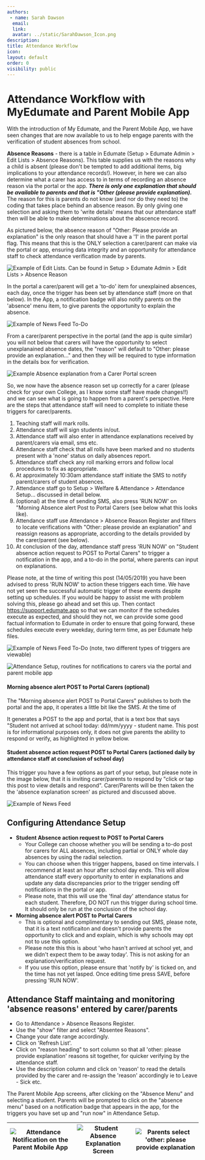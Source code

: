 ```yaml
---
authors:
 - name: Sarah Dawson
  email: 
  link: 
  avatar: ../static/SarahDawson_Icon.png
description: 
title: Attendance Workflow
icon: 
layout: default
order: 0
visibility: public
---
```

# Attendance Workflow with MyEdumate and Parent Mobile App

With the introduction of My Edumate, and the Parent Mobile App, we have seen changes that are now available to us to help engage parents with the verification of student absences from school.

**Absence Reasons** - there is a table in Edumate (Setup > Edumate Admin > Edit Lists > Absence Reasons). This table supplies us with the reasons why a child is absent (please don't be tempted to add additional items, big implications to your attendance records!). However, in here we can also determine what a carer has access to in terms of recording an absence reason via the portal or the app. ***There is only one explanation that should be available to parents and that is "Other (please provide explanation).*** The reason for this is parents do not know (and nor do they need to) the coding that takes place behind an absence reason. By only giving one selection and asking them to 'write details' means that our attendance staff then will be able to make determinations about the abscence record.

As pictured below, the absence reason of "Other: Please provide an explanation" is the only reason that should have a '1' in the parent portal flag. This means that this is the ONLY selection a carer/parent can make via the portal or app, ensuring data integrity and an opportunity for attendance staff to check attendance verification made by parents.

![Example of Edit Lists. Can be found in *Setup > Edumate Admin > Edit Lists > Absence Reason*](../static/Edumate/AttendanceWorkflow/Edit_Lists.png "Edit Lists")

In the portal a carer/parent will get a 'to-do' item for unexplained absences, each day, once the trigger has been set by attendance staff (more on that below). In the App, a notification badge will also notify parents on the 'absence' menu item, to give parents the opportunity to explain the absence.

![Example of News Feed To-Do](../static/Edumate/AttendanceWorkflow/News_Feed_1.png "News Feed 1")

From a carer/parent perspective in the portal (and the app is quite similar) you will not below that carers will have the opportunity to select unexplanained absence dates, the "reason" will default to "Other: please provide an explanation..." and then they will be required to type information in the details box for verification.

![Example Absence explanation from a Carer Portal screen](../static/Edumate/AttendanceWorkflow/Submit_Absence.png "Submit Absence")

So, we now have the absence reason set up correctly for a carer (please check for your own College, as I know some staff have made changes!!) and we can see what is going to happen from a parent's perspective. Here are the steps that attendance staff will need to complete to initiate these triggers for carer/parents.

1. Teaching staff will mark rolls.
2. Attendance staff will sign students in/out.
3. Attendance staff will also enter in attendance explanations received by parent/carers via email, sms etc.
4. Attendance staff check that all rolls have been marked and no students present with a 'none' status on daily absences report.
5. Attendance staff check any roll marking errors and follow local procedures to fix as appropriate.
6. At approximately 10:30am attendance staff initiate the SMS to notify parent/carers of student absences.
7. Attendance staff go to Setup > Welfare & Attendance > Attendance Setup... discussed in detail below.
8. (optional) at the time of sending SMS, also press 'RUN NOW' on "Morning Absence alert Post to Portal Carers (see below what this looks like).
9. Attendance staff use Attendance > Absence Reason Register and filters to locate verifications with "Other: please provide an explanation" and reassign reasons as appropriate, according to the details provided by the carer/parent (see below).
10. At conclusion of the day, attendance staff press 'RUN NOW' on "Student absence action request to POST to Portal Carers" to trigger a notification in the app, and a to-do in the portal, where parents can input on explanations.
 
Please note, at the time of writing this post (14/05/2019) you have been advised to press 'RUN NOW' to action these triggers each time. We have not yet seen the successful automatic trigger of these events despite setting up schedules. If you would be happy to assist me with problem solving this, please go ahead and set this up. Then contact https://support.edumate.app so that we can monitor if the schedules execute as expected, and should they not, we can provide some good factual information to Edumate in order to ensure that going forward, these schedules execute every weekday, during term time, as per Edumate help files.

![Example of News Feed To-Do (note, two different types of triggers are viewable)](../static/Edumate/AttendanceWorkflow/News_Feed_2.png "News Feed 2")

![Attendance Setup, routines for notifications to carers via the portal and parent mobile app](../static/Edumate/AttendanceWorkflow/Attendance_Setup.png "Attendance Setup")

#### Morning absence alert POST to Portal Carers (optional)

The "Morning absence alert POST to Portal Carers" publishes to both the portal and the app, it operates a little bit like the SMS. At the time of 

It generates a POST to the app and portal, that is a text box that says "Student not arrived at school today: dd/mm/yyyy - student name. This post is for informational purposes only, it does not give parents the ability to respond or verify, as highlighted in yellow below.

#### Student absence action request POST to Portal Carers (actioned daily by attendance staff at conclusion of school day)

This trigger you have a few options as part of your setup, but please note in the image below, that it is inviting carer/parents to respond by "click or tap this post to view details and respond". Carer/Parents will be then taken the the 'absence explanation screen' as pictured and discussed above.

![Example of News Feed](../static/Edumate/AttendanceWorkflow/News_Feed_3.png "News Feed 3")

## Configuring Attendance Setup
- **Student Absence action request to POST to Portal Carers**
	+ Your College can choose whether you will be sending a to-do post for carers for ALL absences, including partial or ONLY whole day absences by using the radial selection.
	+ You can choose when this trigger happens, based on time intervals. I recommend at least an hour after school day ends. This will allow attendance staff every opportunity to enter in explanations and update any data discrepancies prior to the trigger sending off notifications in the portal or app.
	+ Please note, that this will use the 'final day' attendance status for each student. Therefore, DO NOT run this trigger during school time. It should only be run at the conclusion of the school day.
- **Morning absence alert POST to Portal Carers**
	+ This is optional and complimentary to sending out SMS, please note, that it is a text notificaiton and doesn't provide parents the opportunity to click and and explain, which is why schools may opt not to use this option.
	+ Please note this this is about 'who hasn't arrived at school yet, and we didn't expect them to be away today'. This is not asking for an explanation/verification request.
	+ If you use this option, please ensure that 'notify by' is ticked on, and the time has not yet lasped. Once editing time press SAVE, before pressing 'RUN NOW'.

## Attendance Staff maintaing and monitoring 'absence reasons' entered by carer/parents
- Go to Attendance > Absence Reasons Register.
- Use the "show" filter and select "Absentee Reasons".
- Change your date range accordingly.
- Click on 'Refresh List'.
- Click on "reason heading" to sort column so that all 'other: please provide explanation' reasons sit together, for quicker verifying by the attendance staff.
- Use the description column and click on 'reason' to read the details provided by the carer and re-assign the 'reason' accordingly ie to Leave - Sick etc.

The Parent Mobile App screens, after clicking on the "Absence Menu" and selecting a student. Parents will be prompted to click on the "absence menu" based on a notification badge that appears in the app, for the triggers you have set up and "run now" in Attendance Setup.

| ![Attendance Notification on the Parent Mobile App](../static/Edumate/AttendanceWorkflow/Absences_Oliver_1.png "Absences for Oliver 1") | ![Student Absence Explanation Screen](../static/Edumate/AttendanceWorkflow/Absences_Oliver_2.png "Absences for Oliver 2") | ![Parents select 'other: please provide explanation](../static/Edumate/AttendanceWorkflow/Absences_Oliver_3.png "Absences for Oliver 3") |
| :---: | :---: | :---: |